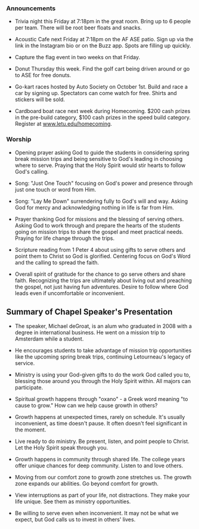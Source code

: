 

### Announcements

- Trivia night this Friday at 7:18pm in the great room. Bring up to 6 people per team. There will be root beer floats and snacks.

- Acoustic Cafe next Friday at 7:18pm on the AF ASE patio. Sign up via the link in the Instagram bio or on the Buzz app. Spots are filling up quickly. 

- Capture the flag event in two weeks on that Friday. 

- Donut Thursday this week. Find the golf cart being driven around or go to ASE for free donuts.

- Go-kart races hosted by Auto Society on October 1st. Build and race a car by signing up. Spectators can come watch for free. Shirts and stickers will be sold.

- Cardboard boat race next week during Homecoming. $200 cash prizes in the pre-build category, $100 cash prizes in the speed build category. Register at www.letu.edu/homecoming.


### Worship

- Opening prayer asking God to guide the students in considering spring break mission trips and being sensitive to God's leading in choosing where to serve. Praying that the Holy Spirit would stir hearts to follow God's calling.

- Song: "Just One Touch" focusing on God's power and presence through just one touch or word from Him. 

- Song: "Lay Me Down" surrendering fully to God's will and way. Asking God for mercy and acknowledging nothing in life is far from Him.

- Prayer thanking God for missions and the blessing of serving others. Asking God to work through and prepare the hearts of the students going on mission trips to share the gospel and meet practical needs. Praying for life change through the trips. 

- Scripture reading from 1 Peter 4 about using gifts to serve others and point them to Christ so God is glorified. Centering focus on God's Word and the calling to spread the faith.

- Overall spirit of gratitude for the chance to go serve others and share faith. Recognizing the trips are ultimately about living out and preaching the gospel, not just having fun adventures. Desire to follow where God leads even if uncomfortable or inconvenient.  


## Summary of Chapel Speaker's Presentation

- The speaker, Michael deGroat, is an alum who graduated in 2008 with a degree in international business. He went on a mission trip to Amsterdam while a student. 

- He encourages students to take advantage of mission trip opportunities like the upcoming spring break trips, continuing Letourneau's legacy of service.

- Ministry is using your God-given gifts to do the work God called you to, blessing those around you through the Holy Spirit within. All majors can participate.

- Spiritual growth happens through "oxano" - a Greek word meaning "to cause to grow." How can we help cause growth in others?

- Growth happens at unexpected times, rarely on schedule. It's usually inconvenient, as time doesn't pause. It often doesn't feel significant in the moment.

- Live ready to do ministry. Be present, listen, and point people to Christ. Let the Holy Spirit speak through you.

- Growth happens in community through shared life. The college years offer unique chances for deep community. Listen to and love others. 

- Moving from our comfort zone to growth zone stretches us. The growth zone expands our abilities. Go beyond comfort for growth.

- View interruptions as part of your life, not distractions. They make your life unique. See them as ministry opportunities.

- Be willing to serve even when inconvenient. It may not be what we expect, but God calls us to invest in others' lives.